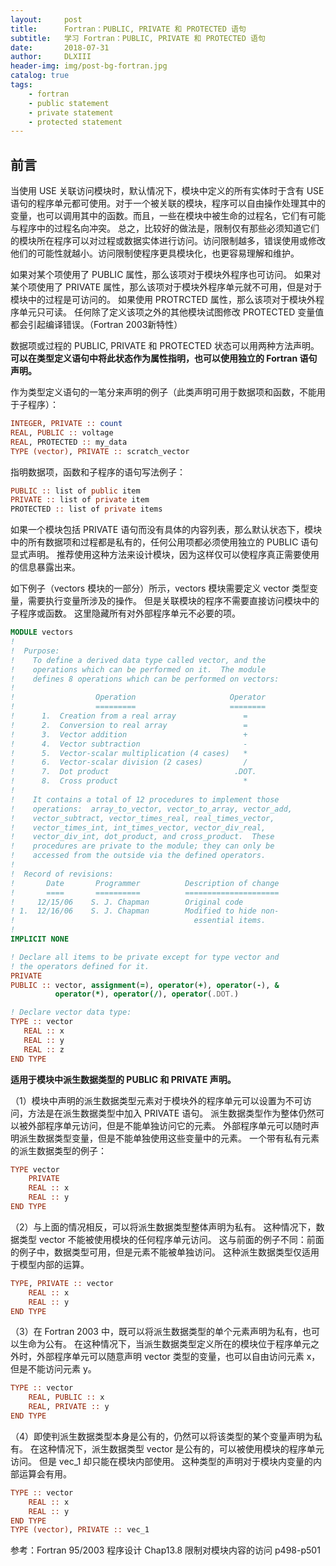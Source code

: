 ```yaml
---
layout:     post
title:      Fortran：PUBLIC, PRIVATE 和 PROTECTED 语句
subtitle:   学习 Fortran：PUBLIC, PRIVATE 和 PROTECTED 语句
date:       2018-07-31
author:     DLXIII
header-img: img/post-bg-fortran.jpg
catalog: true
tags:
    - fortran
    - public statement
    - private statement
    - protected statement
---
```



## 前言

当使用 USE 关联访问模块时，默认情况下，模块中定义的所有实体时于含有 USE 语句的程序单元都可使用。对于一个被关联的模块，程序可以自由操作处理其中的变量，也可以调用其中的函数。而且，一些在模块中被生命的过程名，它们有可能与程序中的过程名向冲突。
总之，比较好的做法是，限制仅有那些必须知道它们的模块所在程序可以对过程或数据实体进行访问。访问限制越多，错误使用或修改他们的可能性就越小。访问限制使程序更具模块化，也更容易理解和维护。


<!--more-->


如果对某个项使用了 PUBLIC 属性，那么该项对于模块外程序也可访问。
如果对某个项使用了 PRIVATE 属性，那么该项对于模块外程序单元就不可用，但是对于模块中的过程是可访问的。
如果使用 PROTRCTED 属性，那么该项对于模块外程序单元只可读。
任何除了定义该项之外的其他模块试图修改 PROTECTED 变量值都会引起编译错误。（Fortran 2003新特性）

数据项或过程的 PUBLIC, PRIVATE 和 PROTECTED 状态可以用两种方法声明。
**可以在类型定义语句中将此状态作为属性指明，也可以使用独立的 Fortran 语句声明。**

作为类型定义语句的一笔分来声明的例子（此类声明可用于数据项和函数，不能用于子程序）：

~~~ fortran
INTEGER, PRIVATE :: count
REAL, PUBLIC :: voltage
REAL, PROTECTED :: my_data
TYPE (vector), PRIVATE :: scratch_vector
~~~

指明数据项，函数和子程序的语句写法例子：

~~~ fortran
PUBLIC :: list of public item
PRIVATE :: list of private item
PROTECTED :: list of private items
~~~

如果一个模块包括 PRIVATE 语句而没有具体的内容列表，那么默认状态下，模块中的所有数据项和过程都是私有的，任何公用项都必须使用独立的 PUBLIC 语句显式声明。
推荐使用这种方法来设计模块，因为这样仅可以使程序真正需要使用的信息暴露出来。

如下例子（vectors 模块的一部分）所示，vectors 模块需要定义 vector 类型变量，需要执行变量所涉及的操作。
但是关联模块的程序不需要直接访问模块中的子程序或函数。
这里隐藏所有对外部程序单元不必要的项。

~~~ fortran
MODULE vectors
!
!  Purpose:
!    To define a derived data type called vector, and the
!    operations which can be performed on it.  The module
!    defines 8 operations which can be performed on vectors:
!
!                  Operation                     Operator
!                  =========                     ========
!      1.  Creation from a real array               =
!      2.  Conversion to real array                 =
!      3.  Vector addition                          +
!      4.  Vector subtraction                       -
!      5.  Vector-scalar multiplication (4 cases)   *
!      6.  Vector-scalar division (2 cases)         /
!      7.  Dot product                            .DOT.
!      8.  Cross product                            *
!
!    It contains a total of 12 procedures to implement those
!    operations:  array_to_vector, vector_to_array, vector_add,
!    vector_subtract, vector_times_real, real_times_vector,
!    vector_times_int, int_times_vector, vector_div_real,
!    vector_div_int, dot_product, and cross_product.  These
!    procedures are private to the module; they can only be
!    accessed from the outside via the defined operators.
!
!  Record of revisions:
!       Date       Programmer          Description of change
!       ====       ==========          =====================
!     12/15/06    S. J. Chapman        Original code
! 1.  12/16/06    S. J. Chapman        Modified to hide non-
!                                        essential items.
!
IMPLICIT NONE

! Declare all items to be private except for type vector and
! the operators defined for it.
PRIVATE
PUBLIC :: vector, assignment(=), operator(+), operator(-), &
          operator(*), operator(/), operator(.DOT.)

! Declare vector data type:
TYPE :: vector
   REAL :: x
   REAL :: y
   REAL :: z
END TYPE
~~~

**适用于模块中派生数据类型的 PUBLIC 和 PRIVATE 声明。**

（1）模块中声明的派生数据类型元素对于模块外的程序单元可以设置为不可访问，方法是在派生数据类型中加入 PRIVATE 语句。
派生数据类型作为整体仍然可以被外部程序单元访问，但是不能单独访问它的元素。
外部程序单元可以随时声明派生数据类型变量，但是不能单独使用这些变量中的元素。
一个带有私有元素的派生数据类型的例子：

~~~ fortran
TYPE vector
    PRIVATE
    REAL :: x
    REAL :: y
END TYPE
~~~

（2）与上面的情况相反，可以将派生数据类型整体声明为私有。
这种情况下，数据类型 vector 不能被使用模块的任何程序单元访问。
这与前面的例子不同：前面的例子中，数据类型可用，但是元素不能被单独访问。
这种派生数据类型仅适用于模型内部的运算。

~~~ fortran
TYPE, PRIVATE :: vector
    REAL :: x
    REAL :: y
END TYPE
~~~

（3）在 Fortran 2003 中，既可以将派生数据类型的单个元素声明为私有，也可以生命为公有。
在这种情况下，当派生数据类型定义所在的模块位于程序单元之外时，外部程序单元可以随意声明 vector 类型的变量，也可以自由访问元素 x，但是不能访问元素 y。

~~~ fortran
TYPE :: vector
    REAL, PUBLIC :: x
    REAL, PRIVATE :: y
END TYPE
~~~

（4）即使判派生数据类型本身是公有的，仍然可以将该类型的某个变量声明为私有。
在这种情况下，派生数据类型 vector 是公有的，可以被使用模块的程序单元访问。
但是 vec_1 却只能在模块内部使用。
这种类型的声明对于模块内变量的内部运算会有用。

~~~ fortran
TYPE :: vector
    REAL :: x
    REAL :: y
END TYPE
TYPE (vector), PRIVATE :: vec_1
~~~

参考：Fortran 95/2003 程序设计
Chap13.8 限制对模块内容的访问 p498-p501
